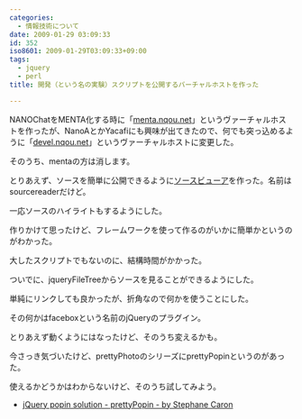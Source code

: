 ```yaml
---
categories:
  - 情報技術について
date: 2009-01-29 03:09:33
id: 352
iso8601: 2009-01-29T03:09:33+09:00
tags:
  - jquery
  - perl
title: 開発（という名の実験）スクリプトを公開するバーチャルホストを作った

---
```


NANOChatをMENTA化する時に「[menta.nqou.net](http://www.nqou.net)」というヴァーチャルホストを作ったが、NanoAとかYacafiにも興味が出てきたので、何でも突っ込めるように「[devel.nqou.net](http://www.nqou.net)」というヴァーチャルホストに変更した。

そのうち、mentaの方は消します。

とりあえず、ソースを簡単に公開できるように[ソースビューア](http://www.nqou.net)を作った。名前はsourcereaderだけど。

一応ソースのハイライトもするようにした。

作りかけて思ったけど、フレームワークを使って作るのがいかに簡単かというのがわかった。

大したスクリプトでもないのに、結構時間がかかった。

ついでに、jqueryFileTreeからソースを見ることができるようにした。

単純にリンクしても良かったが、折角なので何かを使うことにした。

その何かはfaceboxという名前のjQueryのプラグイン。

とりあえず動くようにはなったけど、そのうち変えるかも。

今さっき気づいたけど、prettyPhotoのシリーズにprettyPopinというのがあった。

使えるかどうかはわからないけど、そのうち試してみよう。


- [jQuery popin solution - prettyPopin - by Stephane Caron](http://www.no-margin-for-errors.com/projects/prettyPopin/)

